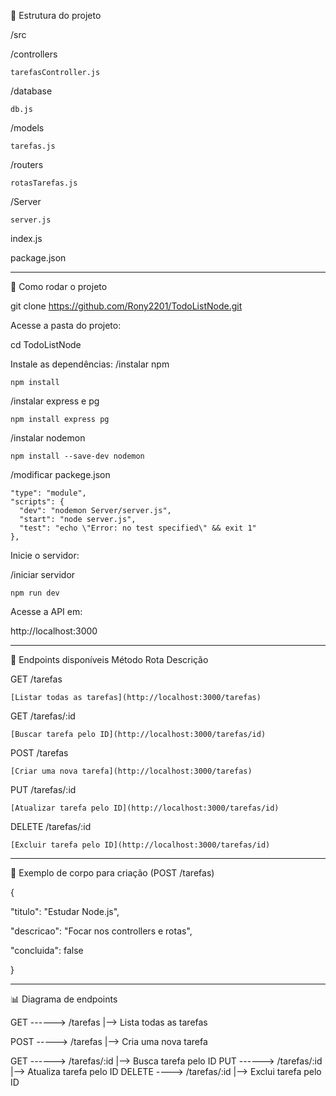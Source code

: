 📁 Estrutura do projeto

/src

  /controllers
  
  	tarefasController.js
   
  /database
  
  	db.js
   
  /models
  
  	tarefas.js
   
  /routers
  
    rotasTarefas.js
    
  /Server
  
  	server.js
   
  index.js
  
package.json

______________________________________________________________________________

🚀 Como rodar o projeto

git clone https://github.com/Rony2201/TodoListNode.git

Acesse a pasta do projeto:

cd TodoListNode

Instale as dependências:
 /instalar npm
 
    npm install
    
 /instalar express e pg
 
    npm install express pg
    
 /instalar nodemon
 
    npm install --save-dev nodemon

 /modificar packege.json

    "type": "module",
    "scripts": {
      "dev": "nodemon Server/server.js",
      "start": "node server.js",
      "test": "echo \"Error: no test specified\" && exit 1"
    },

Inicie o servidor:

/iniciar servidor
    
    npm run dev

Acesse a API em:

http://localhost:3000

______________________________________________________________________________

📖 Endpoints disponíveis
Método	Rota	Descrição

GET	/tarefas
    
    [Listar todas as tarefas](http://localhost:3000/tarefas)

GET /tarefas/:id 
    
    [Buscar tarefa pelo ID](http://localhost:3000/tarefas/id)

POST	/tarefas

    [Criar uma nova tarefa](http://localhost:3000/tarefas)

PUT	/tarefas/:id 
    
    [Atualizar tarefa pelo ID](http://localhost:3000/tarefas/id)

DELETE	/tarefas/:id

    [Excluir tarefa pelo ID](http://localhost:3000/tarefas/id)

______________________________________________________________________________

📝 Exemplo de corpo para criação (POST /tarefas)

{

  "titulo": "Estudar Node.js",
  
  "descricao": "Focar nos controllers e rotas",
  
  "concluida": false
  
}

______________________________________________________________________________


📊 Diagrama de endpoints

 GET ------> /tarefas    |--> Lista todas as tarefas


 POST -----> /tarefas    |--> Cria uma nova tarefa

 GET ------> /tarefas/:id      |--> Busca tarefa pelo ID
 PUT ------> /tarefas/:id      |--> Atualiza tarefa pelo ID
 DELETE ----> /tarefas/:id     |--> Exclui tarefa pelo ID







  


